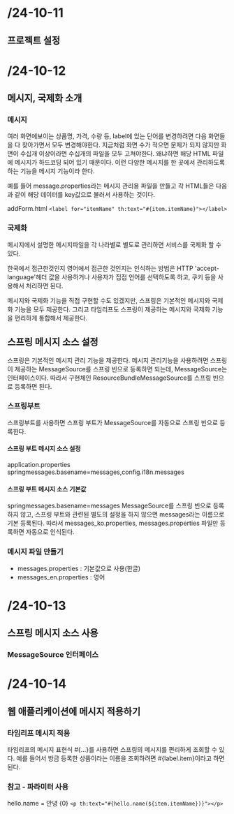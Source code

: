 # /24-10-11

## 프로젝트 설정

# /24-10-12

## 메시지, 국제화 소개

### 메시지
여러 화면에보이는 상품명, 가격, 수량 등, label에 있는 단어를 변경하려면 다음 화면들을 다 찾아가면서 모두 변경해야한다.
지금처럼 화면 수가 적으면 문제가 되지 않지만 화면이 수십개 이상이라면 수십개의 파일을 모두 고쳐야한다.
왜냐하면 해당 HTML 파일에 메시지가 하드코딩 되어 있기 때문이다.
이런 다양한 메시지를 한 곳에서 관리하도록 하는 기능을 메시지 기능이라 한다.

예를 들어 message.properties라는 메시지 관리용 파일을 만들고
각 HTML들은 다음과 같이 해당 데이터를 key값으로 불러서 사용하는 것이다.

addForm.html
`<label for="itemName" th:text="#{item.itemName}"></label>`

### 국제화
메시지에서 설명한 메시지파일을 각 나라별로 별도로 관리하면 서비스를 국제화 할 수 있다.

한국에서 접근한것인지 영어에서 접근한 것인지는 인식하는 방법은 HTTP 'accept-language'헤더 값을 사용하거나 
사용자가 집접 언어를 선택하도록 하고, 쿠키 등을 사용해서 처리하면 된다.

메시지와 국제화 기능을 직접 구현할 수도 있겠지만, 스프링은 기본적인 메시지와 국제화 기능을 모두 제공한다.
그리고 타임리프도 스프링이 제공하는 메시지와 국제화 기능을 편리하게 통합해서 제공한다.

## 스프링 메시지 소스 설정
스프링은 기본적인 메시지 관리 기능을 제공한다.
메시지 관리기능을 사용하려면 스프링이 제공하는 MessageSource를 스프링 빈으로 등록하면 되는데,
MessageSource는 인터페이스이다.
따라서 구현체인 ResourceBundleMessageSource를 스프링 빈으로 등록하면 된다.

### 스프링부트
스프링부트를 사용하면 스프링 부트가 MessageSource를 자동으로 스프링 빈으로 등록한다.

#### 스프링 부트 메시지 소스 설정

application.properties
springmessages.basename=messages,config.i18n.messages

#### 스프링 부트 메시지 소스 기본값
springmessages.basename=messages
MessageSource를 스프링 빈으로 등록하지 않고, 스프링 부트와 관련된 별도의 설정을 하지 않으면
messages라는 이름으로 기본 등록된다. 
따라서 messages_ko.properties, messages.properties 파일만 등록하면 자동으로 인식된다.

### 메시지 파일 만들기

- messages.properties : 기본값으로 사용(한글)
- messages_en.properties : 영어

# /24-10-13

## 스프링 메시지 소스 사용

### MessageSource 인터페이스

# /24-10-14

## 웹 애플리케이션에 메시지 적용하기

### 타임리프 메시지 적용

타임리프의 메시지 표현식 #{...}를 사용하면 스프링의 메시지를 편리하게 조회할 수 있다.
예를 들어서 방금 등록한 상품이라는 이름을 조회하려면 #{label.item}이라고 하면 된다.

### 참고 - 파라미터 사용
hello.name = 안녕 {0}
`<p th:text="#{hello.name(${item.itemName})}"></p>`



